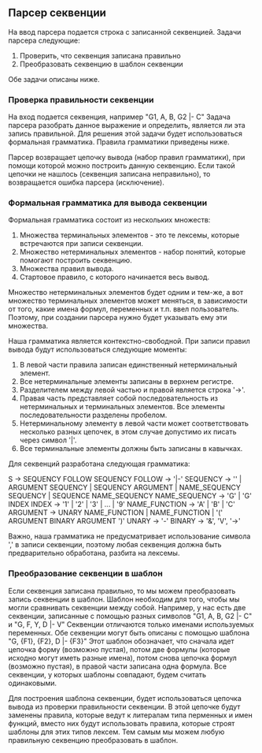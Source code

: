 

## <a name='parser_seqency'></a>Парсер секвенции

На ввод парсера подается строка с записанной секвенцией. 
Задачи парсера следующие:

1. Проверить, что секвенция записана правильно
2. Преобразовать секвенцию в шаблон секвенции

Обе задачи описаны ниже.

### <a name='parser_check_sequency'></a>Проверка правильности секвенции

На вход подается секвенция, например "G1, A, B, G2 |- C"
Задача парсера разобрать данное выражение и определить, является ли эта запись правильной.
Для решения этой задачи будет использоваться формальная грамматика. Правила грамматики приведены ниже.

Парсер возвращает цепочку вывода (набор правил грамматики), при помощи которой можно построить 
данную секвенцию. Если такой цепочки не нашлось (секвенция записана неправильно), то возвращается 
ошибка парсера (исключение).

### <a name='parser_grammatic_sequency'></a>Формальная грамматика для вывода секвенции

Формальная грамматика состоит из нескольких множеств:

1. Множества терминальных элементов - это те лексемы, которые встречаются при записи секвенции.
2. Множество нетерминальных элементов - набор понятий, которые помогают построить секвенцию.
3. Множества правил вывода.
4. Стартовое правило, с которого начинается весь вывод.

Множество нетерминальных элементов будет одним и тем-же, а вот множество терминальных элементов 
может меняться, в зависимости от того, какие имена формул, переменных и т.п. ввел пользователь.
Поэтому, при создании парсера нужно будет указывать ему эти множества.

Наша грамматика является контекстно-свободной. При записи правил вывода будут использоваться следующие моменты:

1. В левой части правила записан единственный нетерминальный элемент. 
2. Все нетерминальные элементы записаны в верхнем регистре.
3. Разделителем между левой частью и правой является строка '->'.
4. Правая часть представляет собой последовательность из нетерминальных и терминальных элементов.
   Все элементы последовательности разделены пробелом.
5. Нетерминальному элементу в левой части может соответствовать несколько разных цепочек,
   в этом случае допустимо их писать через символ '|'.
6. Все терминальные элементы должны быть записаны в кавычках. 

Для секвенций разработана следующая грамматика:

S -> SEQUENCY FOLLOW SEQUENCY
FOLLOW -> '|-'
SEQUENCY -> '' | ARGUMENT SEQUENCY | SEQUENCY ARGUMENT | NAME_SEQUENCY SEQUENCY | SEQUENCE NAME_SEQUENCY
NAME_SEQUENCY -> 'G' | 'G' INDEX
INDEX -> '1' | '2' | '3' | ... | '9'
NAME_FUNCTION -> 'A' | 'B' | 'C' 
ARGUMENT -> UNARY NAME_FUNCTION | NAME_FUNCTION | '(' ARGUMENT BINARY ARGUMENT ')'
UNARY -> '-'
BINARY -> '&', 'V', '->'

Важно, наша грамматика не предусматривает использование символа ',' в записи секвенции,
поэтому любая секвенция должна быть предварительно обработана, разбита на лексемы.


### <a name='parser_pattern_seqency'></a>Преобразование секвенции в шаблон 

Если секвенция записана правильно, то мы можем преобразовать запись секвенции в шаблон.
Шаблон необходим для того, чтобы мы могли сравнивать секвенции между собой.
Например, у нас есть две секвенции, записанные с помощью разных символов
"G1, A, B, G2 |- C" и "G, F, Y, D |- V"
Секвенции отличаются только именами используемых переменных. 
Обе секвенции могут быть описаны с помощью шаблона "G, {F1}, {F2}, D |- {F3}"
Этот шаблон обозначает, что сначала идет цепочка форму (возможно пустая), 
потом две формулы (которые исходно могут иметь разные имена), потом снова цепочка формул (возможно пустая),
в правой части записана одна формула.
Все секвенции, у которых шаблоны совпадают, будем считать одинаковыми.

Для построения шаблона секвенции, будет использоваться цепочка вывода из проверки правильности секвенции.
В этой цепочке будут заменены правила, которые ведут к литералам типа перменных и имен функций, 
вместо них будут использовать правила, которые строят шаблоны для этих типов лексем.
Тем самым мы можем любую правильную секвенцию преобразовать в шаблон.
